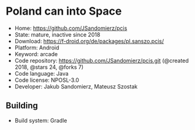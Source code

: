 # Poland can into Space

- Home: https://github.com/JSandomierz/pcis
- State: mature, inactive since 2018
- Download: https://f-droid.org/de/packages/pl.sanszo.pcis/
- Platform: Android
- Keyword: arcade
- Code repository: https://github.com/JSandomierz/pcis.git (@created 2018, @stars 24, @forks 7)
- Code language: Java
- Code license: NPOSL-3.0
- Developer: Jakub Sandomierz, Mateusz Szostak

## Building

- Build system: Gradle
